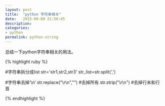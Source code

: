 ```yaml
---
layout: post
title:  "python 字符串相关"
date:   2015-09-09 21:56:45
description:
categories:
- python
permalink: python-string
---
```



总结一下python字符串相关的用法。


{% highlight ruby %}

#字符串拆分成list
str='str1,str2,str3'
str_list=str.split(',')

#字符串去掉‘\n’
str.replace("\r\n","") #去掉所有
str.strip("\r\n") #去掉行末和行首


{% endhighlight %}
